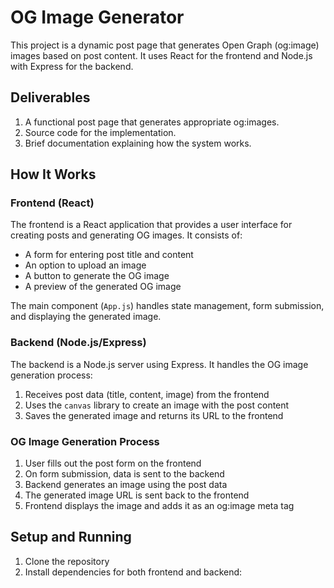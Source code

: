 # OG Image Generator

This project is a dynamic post page that generates Open Graph (og:image) images based on post content. It uses React for the frontend and Node.js with Express for the backend.

## Deliverables

1. A functional post page that generates appropriate og:images.
2. Source code for the implementation.
3. Brief documentation explaining how the system works.

## How It Works

### Frontend (React)

The frontend is a React application that provides a user interface for creating posts and generating OG images. It consists of:

- A form for entering post title and content
- An option to upload an image
- A button to generate the OG image
- A preview of the generated OG image

The main component (`App.js`) handles state management, form submission, and displaying the generated image.

### Backend (Node.js/Express)

The backend is a Node.js server using Express. It handles the OG image generation process:

1. Receives post data (title, content, image) from the frontend
2. Uses the `canvas` library to create an image with the post content
3. Saves the generated image and returns its URL to the frontend

### OG Image Generation Process

1. User fills out the post form on the frontend
2. On form submission, data is sent to the backend
3. Backend generates an image using the post data
4. The generated image URL is sent back to the frontend
5. Frontend displays the image and adds it as an og:image meta tag

## Setup and Running

1. Clone the repository
2. Install dependencies for both frontend and backend: